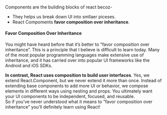 #### 
Components are the buliding blocks of react becoz-  
- They helps us break down UI into smllaer piceses.  
- React Compoments **favor composition over inheritance**.  

#### Favor Composition Over Inheritance  
You might have heard before that it’s better to “favor composition over inheritance”. This is a principle that I believe is difficult to learn today. Many of the most popular programming languages make extensive use of inheritance,
and it has carried over into popular UI frameworks like the Android and iOS SDKs.  

**In contrast, React uses composition to build user interfaces**. Yes, we extend React.Component, but we never extend it more than once.
Instead of extending base components to add more UI or behavior, we compose elements in different ways using nesting and props. You ultimately want your UI components to be independent, focused, and reusable.  
So if you’ve never understood what it means to “favor composition over inheritance” you’ll definitely learn using React!
